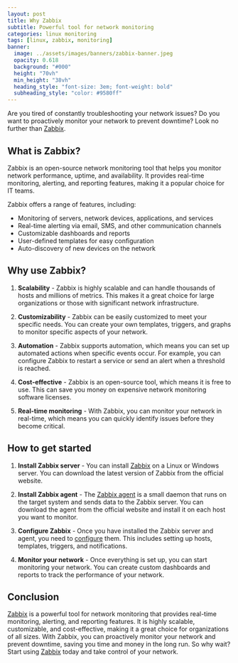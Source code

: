 ```yaml
---
layout: post
title: Why Zabbix
subtitle: Powerful tool for network monitoring
categories: linux monitoring
tags: [linux, zabbix, monitoring]
banner:
  image: ../assets/images/banners/zabbix-banner.jpeg
  opacity: 0.618
  background: "#000"
  height: "70vh"
  min_height: "38vh"
  heading_style: "font-size: 3em; font-weight: bold"
  subheading_style: "color: #9580ff"
---
```

Are you tired of constantly troubleshooting your network issues? Do you want to proactively monitor your network to prevent downtime? Look no further than [Zabbix](https://www.zabbix.com/).

## What is Zabbix?
Zabbix is an open-source network monitoring tool that helps you monitor network performance, uptime, and availability. It provides real-time monitoring, alerting, and reporting features, making it a popular choice for IT teams.

Zabbix offers a range of features, including:
* Monitoring of servers, network devices, applications, and services
* Real-time alerting via email, SMS, and other communication channels
* Customizable dashboards and reports
* User-defined templates for easy configuration
* Auto-discovery of new devices on the network


## Why use Zabbix?
1. **Scalability** - Zabbix is highly scalable and can handle thousands of hosts and millions of metrics. This makes it a great choice for large organizations or those with significant network infrastructure.

2. **Customizability** - Zabbix can be easily customized to meet your specific needs. You can create your own templates, triggers, and graphs to monitor specific aspects of your network.

3. **Automation** - Zabbix supports automation, which means you can set up automated actions when specific events occur. For example, you can configure Zabbix to restart a service or send an alert when a threshold is reached.

4. **Cost-effective** - Zabbix is an open-source tool, which means it is free to use. This can save you money on expensive network monitoring software licenses.

5. **Real-time monitoring** - With Zabbix, you can monitor your network in real-time, which means you can quickly identify issues before they become critical.


## How to get started
1. **Install Zabbix server** - You can install [Zabbix](https://www.zabbix.com/download) on a Linux or Windows server. You can download the latest version of Zabbix from the official website.

2. **Install Zabbix agent** - The [Zabbix agent](https://www.zabbix.com/download_agents) is a small daemon that runs on the target system and sends data to the Zabbix server. You can download the agent from the official website and install it on each host you want to monitor.

3. **Configure Zabbix** - Once you have installed the Zabbix server and agent, you need to [configure](https://www.zabbix.com/manuals) them. This includes setting up hosts, templates, triggers, and notifications.

4. **Monitor your network** - Once everything is set up, you can start monitoring your network. You can create custom dashboards and reports to track the performance of your network.


## Conclusion
[Zabbix](https://www.zabbix.com/) is a powerful tool for network monitoring that provides real-time monitoring, alerting, and reporting features. It is highly scalable, customizable, and cost-effective, making it a great choice for organizations of all sizes. With Zabbix, you can proactively monitor your network and prevent downtime, saving you time and money in the long run. So why wait? Start using [Zabbix](https://www.zabbix.com/) today and take control of your network.
